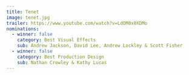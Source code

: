 ```yaml
---
title: Tenet
image: tenet.jpg
trailer: https://www.youtube.com/watch?v=LdOM0x0XDMo
nominations:
  - winner: false
    category: Best Visual Effects
    sub: Andrew Jackson, David Lee, Andrew Lockley & Scott Fisher
  - winner: false
    category: Best Production Design
    sub: Nathan Crowley & Kathy Lucas
---
```

